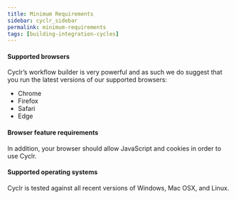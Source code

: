 ```yaml
---
title: Minimum Requirements
sidebar: cyclr_sidebar
permalink: minimum-requirements
tags: [building-integration-cycles]
---
```


#### Supported browsers

Cyclr’s workflow builder is very powerful and as such we do suggest that you run the latest versions of our supported browsers:

*   Chrome
*   Firefox
*   Safari
*   Edge

#### Browser feature requirements

In addition, your browser should allow JavaScript and cookies in order to use Cyclr.

#### Supported operating systems

Cyclr is tested against all recent versions of Windows, Mac OSX, and Linux.
